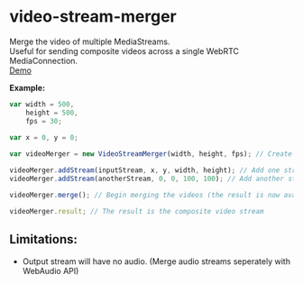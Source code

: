 # video-stream-merger
Merge the video of multiple MediaStreams.   
Useful for sending composite videos across a single WebRTC MediaConnection.  
[Demo](https://rationalcoding.github.io/video-stream-merger/)

**Example:**
```javascript
var width = 500,
    height = 500,
    fps = 30;
    
var x = 0, y = 0;

var videoMerger = new VideoStreamMerger(width, height, fps); // Create a new videoMerger with an output width, height and fps

videoMerger.addStream(inputStream, x, y, width, height); // Add one stream the full size of the stream
videoMerger.addStream(anotherStream, 0, 0, 100, 100); // Add another stream at the top-left, 100 pixels wide and tall

videoMerger.merge(); // Begin merging the videos (the result is now available)

videoMerger.result; // The result is the composite video stream
```

## Limitations:
- Output stream will have no audio. (Merge audio streams seperately with WebAudio API)
